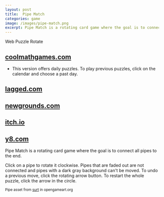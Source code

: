 ```yaml
---
layout: post
title:  Pipe Match
categories: game
image: /images/pipe-match.png
excerpt: Pipe Match is a rotating card game where the goal is to connect all pipes to the end.
---
```


<span class="badge badge-primary">Web</span>
<span class="badge badge-info">Puzzle</span>
<span class="badge badge-info">Rotate</span>

## [coolmathgames.com](https://www.coolmathgames.com/0-daily-pipe-match)
- This version offers daily puzzles. To play previous puzzles, click on the calendar and choose a past day.

## [lagged.com](https://lagged.com/play/6142/)

## [newgrounds.com](https://www.newgrounds.com/portal/view/861345)

## [itch.io](https://sublevelgames.itch.io/pipe-match)

## [y8.com](https://y8.com/games/pipe_match)

Pipe Match is a rotating card game where the goal is to connect all pipes to the end.

Click on a pipe to rotate it clockwise. Pipes that are faded out are not connected and pipes with a dark gray background can't be moved. To undo a previous move, click the rotating arrow button. To restart the whole puzzle, click the arrow in the circle.

<small>Pipe asset from [surt](https://opengameart.org/users/surt) in opengameart.org</small>